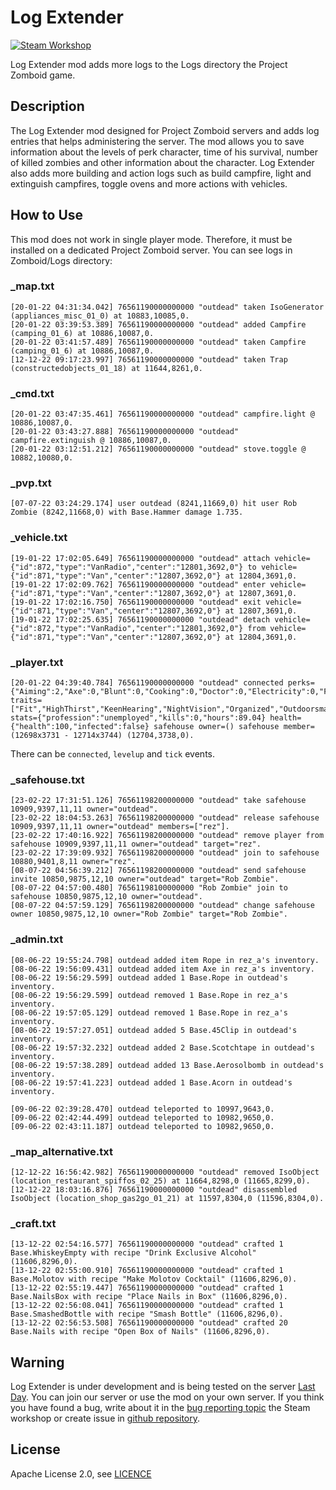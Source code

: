 # Log Extender
[![Steam Workshop](assets/steam.svg)](https://steamcommunity.com/sharedfiles/filedetails/?id=1844524972)

Log Extender mod adds more logs to the Logs directory the Project Zomboid game.  

## Description
The Log Extender mod designed for Project Zomboid servers and adds log entries that helps administering the server. The mod allows you to save information about the levels of perk character, time of his survival, number of killed zombies and other information about the character. Log Extender also adds more building and action logs such as build campfire, light and extinguish campfires, toggle ovens and more actions with vehicles.

## How to Use
This mod does not work in single player mode. Therefore, it must be installed on a dedicated Project Zomboid server. You can see logs in Zomboid/Logs directory:

### _map.txt
```text
[20-01-22 04:31:34.042] 76561190000000000 "outdead" taken IsoGenerator (appliances_misc_01_0) at 10883,10085,0.
[20-01-22 03:39:53.389] 76561190000000000 "outdead" added Campfire (camping_01_6) at 10886,10087,0.
[20-01-22 03:41:57.489] 76561190000000000 "outdead" taken Campfire (camping_01_6) at 10886,10087,0.
[12-12-22 09:17:23.997] 76561190000000000 "outdead" taken Trap (constructedobjects_01_18) at 11644,8261,0.
```

### _cmd.txt
```text
[20-01-22 03:47:35.461] 76561190000000000 "outdead" campfire.light @ 10886,10087,0.
[20-01-22 03:43:27.888] 76561190000000000 "outdead" campfire.extinguish @ 10886,10087,0.
[20-01-22 03:12:51.212] 76561190000000000 "outdead" stove.toggle @ 10882,10080,0.
```

### _pvp.txt
```text
[07-07-22 03:24:29.174] user outdead (8241,11669,0) hit user Rob Zombie (8242,11668,0) with Base.Hammer damage 1.735.
```

### _vehicle.txt
```text
[19-01-22 17:02:05.649] 76561190000000000 "outdead" attach vehicle={"id":872,"type":"VanRadio","center":"12801,3692,0"} to vehicle={"id":871,"type":"Van","center":"12807,3692,0"} at 12804,3691,0.
[19-01-22 17:02:09.762] 76561190000000000 "outdead" enter vehicle={"id":871,"type":"Van","center":"12807,3692,0"} at 12807,3691,0.
[19-01-22 17:02:16.750] 76561190000000000 "outdead" exit vehicle={"id":871,"type":"Van","center":"12807,3692,0"} at 12807,3691,0.
[19-01-22 17:02:25.635] 76561190000000000 "outdead" detach vehicle={"id":872,"type":"VanRadio","center":"12801,3692,0"} from vehicle={"id":871,"type":"Van","center":"12807,3692,0"} at 12804,3691,0.
```

### _player.txt
```text
[20-01-22 04:39:40.784] 76561190000000000 "outdead" connected perks={"Aiming":2,"Axe":0,"Blunt":0,"Cooking":0,"Doctor":0,"Electricity":0,"Farming":0,"Fishing":0,"Fitness":8,"Lightfoot":0,"LongBlade":0,"Maintenance":0,"Mechanics":10,"MetalWelding":0,"Nimble":0,"PlantScavenging":0,"Reloading":0,"SmallBlade":0,"SmallBlunt":0,"Sneak":0,"Spear":0,"Sprinting":0,"Strength":9,"Tailoring":0,"Trapping":0,"Woodwork":0} traits=["Fit","HighThirst","KeenHearing","NightVision","Organized","Outdoorsman","SlowHealer","SlowReader","Smoker","Strong","Unlucky"] stats={"profession":"unemployed","kills":0,"hours":89.04} health={"health":100,"infected":false} safehouse owner=() safehouse member=(12698x3731 - 12714x3744) (12704,3738,0).
```
There can be `connected`, `levelup` and `tick` events.

### _safehouse.txt
```text
[23-02-22 17:31:51.126] 76561198200000000 "outdead" take safehouse 10909,9397,11,11 owner="outdead".
[23-02-22 18:04:53.263] 76561198200000000 "outdead" release safehouse 10909,9397,11,11 owner="outdead" members=["rez"].
[23-02-22 17:40:16.922] 76561198200000000 "outdead" remove player from safehouse 10909,9397,11,11 owner="outdead" target="rez".
[23-02-22 17:39:09.932] 76561198200000000 "outdead" join to safehouse 10880,9401,8,11 owner="rez".
[08-07-22 04:56:39.212] 76561198200000000 "outdead" send safehouse invite 10850,9875,12,10 owner="outdead" target="Rob Zombie".
[08-07-22 04:57:00.480] 76561198100000000 "Rob Zombie" join to safehouse 10850,9875,12,10 owner="outdead".
[08-07-22 04:57:59.129] 76561198200000000 "outdead" change safehouse owner 10850,9875,12,10 owner="Rob Zombie" target="Rob Zombie".
```

### _admin.txt
```text
[08-06-22 19:55:24.798] outdead added item Rope in rez_a's inventory.
[08-06-22 19:56:09.431] outdead added item Axe in rez_a's inventory.
[08-06-22 19:56:29.599] outdead added 1 Base.Rope in outdead's inventory.
[08-06-22 19:56:29.599] outdead removed 1 Base.Rope in rez_a's inventory.
[08-06-22 19:57:05.129] outdead removed 1 Base.Rope in rez_a's inventory.
[08-06-22 19:57:27.051] outdead added 5 Base.45Clip in outdead's inventory.
[08-06-22 19:57:32.232] outdead added 2 Base.Scotchtape in outdead's inventory.
[08-06-22 19:57:38.289] outdead added 13 Base.Aerosolbomb in outdead's inventory.
[08-06-22 19:57:41.223] outdead added 1 Base.Acorn in outdead's inventory.

[09-06-22 02:39:28.470] outdead teleported to 10997,9643,0.
[09-06-22 02:42:44.499] outdead teleported to 10982,9650,0.
[09-06-22 02:43:11.187] outdead teleported to 10982,9650,0.
```

### _map_alternative.txt
```text
[12-12-22 16:56:42.982] 76561190000000000 "outdead" removed IsoObject (location_restaurant_spiffos_02_25) at 11664,8298,0 (11665,8299,0).
[12-12-22 18:03:16.876] 76561190000000000 "outdead" disassembled IsoObject (location_shop_gas2go_01_21) at 11597,8304,0 (11596,8304,0).
```

### _craft.txt
```text
[13-12-22 02:54:16.577] 76561190000000000 "outdead" crafted 1 Base.WhiskeyEmpty with recipe "Drink Exclusive Alcohol" (11606,8296,0).
[13-12-22 02:55:00.910] 76561190000000000 "outdead" crafted 1 Base.Molotov with recipe "Make Molotov Cocktail" (11606,8296,0).
[13-12-22 02:55:19.447] 76561190000000000 "outdead" crafted 1 Base.NailsBox with recipe "Place Nails in Box" (11606,8296,0).
[13-12-22 02:56:08.041] 76561190000000000 "outdead" crafted 1 Base.SmashedBottle with recipe "Smash Bottle" (11606,8296,0).
[13-12-22 02:56:53.508] 76561190000000000 "outdead" crafted 20 Base.Nails with recipe "Open Box of Nails" (11606,8296,0).
```

## Warning
Log Extender is under development and is being tested on the server [Last Day](https://last-day.wargm.ru). You can join our server or use the mod on your own server.
If you think you have found a bug, write about it in the [bug reporting topic](https://steamcommunity.com/workshop/filedetails/discussion/1844524972/1638668751263547005/)
the Steam workshop or create issue in [github repository](https://github.com/openzomboid/log-extender).

## License
Apache License 2.0, see [LICENCE](LICENSE)
